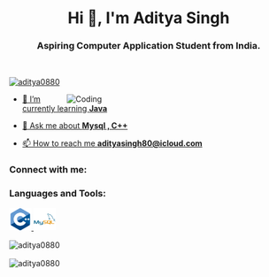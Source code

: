 <h1 align="center">Hi 👋, I'm Aditya Singh</h1>
<h3 align="center">Aspiring Computer Application Student from India. </h3><br>
<p align="left"> <a href="https://github.com/ryo-ma/github-profile-trophy"><img src="https://github-profile-trophy.vercel.app/?username=aditya0880" alt="aditya0880" </a> </p>
  
<img align="right" alt="Coding" width="400" src="https://steamuserimages-a.akamaihd.net/ugc/1631947648964785474/81CBA15178466DD47195A239232202E78987B714/?imw=512&&ima=fit&impolicy=Letterbox&imcolor=%23000000&letterbox=false">


- 🌱 I’m currently learning **Java**

- 💬 Ask me about **Mysql , C++**

- 📫 How to reach me **adityasingh80@icloud.com**

<h3 align="left">Connect with me:</h3>
<p align="left">
</p>

<h3 align="left">Languages and Tools:</h3>
<p align="left"> <a href="https://www.w3schools.com/cpp/" target="_blank" rel="noreferrer"> <img src="https://raw.githubusercontent.com/devicons/devicon/master/icons/cplusplus/cplusplus-original.svg" alt="cplusplus" width="40" height="40"/> </a> <a href="https://www.mysql.com/" target="_blank" rel="noreferrer"> <img src="https://raw.githubusercontent.com/devicons/devicon/master/icons/mysql/mysql-original-wordmark.svg" alt="mysql" width="40" height="40"/> </a> </p>

<p><img align="center" src="https://github-readme-stats.vercel.app/api/top-langs?username=aditya0880&show_icons=true&locale=en&layout=compact" alt="aditya0880" /></p>

<p><img align="center" src="https://github-readme-streak-stats.herokuapp.com/?user=aditya0880&" alt="aditya0880" /></p>

